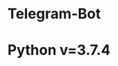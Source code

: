 # Telegram-Bot
# Python v=3.7.4

<!-- $ conda create -p ./venv1/python==3.7.4
conda activate ./venv1/ -->
